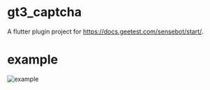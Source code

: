 # gt3_captcha

A flutter plugin project for https://docs.geetest.com/sensebot/start/.



# example

![example](https://github.com/dujj/gt3_captcha/blob/main/021-08-07_22818413922914113612.07.16.gif)